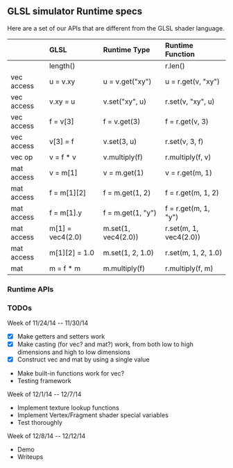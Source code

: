 ## GLSL simulator Runtime specs ##

Here are a set of our APIs that are different from the GLSL shader language.

|   | GLSL  | Runtime Type | Runtime Function
| :------------ |:---------------| :----- | :----- |
|             | length()              | | r.len()             |
| vec access  | u = v.xy              | u = v.get("xy") | u = r.get(v, "xy")  |
| vec access  | v.xy = u              | v.set("xy", u) | r.set(v, "xy", u)  |
| vec access  | f = v[3]              | f = v.get(3) | f = r.get(v, 3)  |
| vec access  | v[3] = f              | v.set(3, u) | r.set(v, 3, f)  |
| vec op      | v = f * v             | v.multiply(f) | r.multiply(f, v) |
| mat access  | v = m[1]              | v = m.get(1) | v = r.get(m, 1)  |
| mat access  | f = m[1][2]           | f = m.get(1, 2) | f = r.get(m, 1, 2)  |
| mat access  | f = m[1].y            | f = m.get(1, "y") | f = r.get(m, 1, "y")  |
| mat access  | m[1] = vec4(2.0)      | m.set(1, vec4(2.0)) | r.set(m, 1, vec4(2.0))  |
| mat access  | m[1][2] = 1.0         | m.set(1, 2, 1.0) | r.set(m, 1, 2, 1.0)  |
| mat         | m = f * m             | m.multiply(f) | r.multiply(f, m) |

### Runtime APIs ###

### TODOs ###

Week of 11/24/14 -- 11/30/14

* [x] Make getters and setters work
* [x] Make casting (for vec? and mat?) work, from both low to high dimensions and high to low dimensions
* [x] Construct vec and mat by using a single value
* Make built-in functions work for vec?
* Testing framework

Week of 12/1/14 -- 12/7/14

* Implement texture lookup functions
* Implement Vertex/Fragment shader special variables
* Test thoroughly

Week of 12/8/14 -- 12/12/14

* Demo
* Writeups
